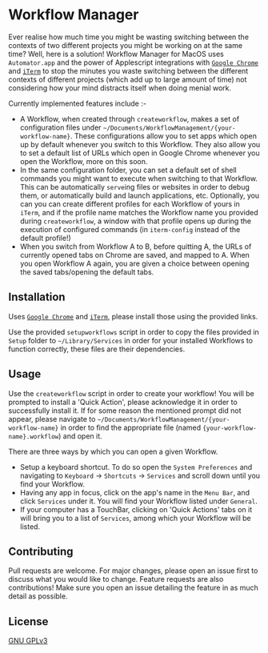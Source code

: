 # Workflow Manager

Ever realise how much time you might be wasting switching between the contexts of two different projects you might be working on at the same time? Well, here is a solution! Workflow Manager for MacOS uses `Automator.app` and the power of Applescript integrations with [`Google Chrome`](https://www.google.com/chrome/) and [`iTerm`](https://www.iterm2.com/) to stop the minutes you waste switching between the different contexts of different projects (which add up to large amount of time) not considering how your mind distracts itself when doing menial work.

Currently implemented features include :-
- A Workflow, when created through `createworkflow`, makes a set of configuration files under `~/Documents/WorkflowManagement/{your-workflow-name}`. These configurations allow you to set apps which open up by default whenever you switch to this Workflow. They also allow you to set a default list of URLs which open in Google Chrome whenever you open the Workflow, more on this soon.
- In the same configuration folder, you can set a default set of shell commands you might want to execute when switching to that Workflow. This can be automatically `serve`ing files or websites in order to debug them, or automatically build and launch applications, etc. Optionally, you can you can create different profiles for each Workflow of yours in `iTerm`, and if the profile name matches the Workflow name you provided during `createworkflow`, a window with that profile opens up during the execution of configured commands (in `iterm-config` instead of the default profile!)
- When you switch from Workflow A to B, before quitting A, the URLs of currently opened tabs on Chrome are saved, and mapped to A. When you open Workflow A again, you are given a choice between opening the saved tabs/opening the default tabs. 

## Installation

Uses [`Google Chrome`](https://www.google.com/chrome/) and [`iTerm`](https://www.iterm2.com/), please install those using the provided links.

Use the provided `setupworkflows` script in order to copy the files provided in `Setup` folder to `~/Library/Services` in order for your installed Workflows to function correctly, these files are their dependencies.

## Usage

Use the `createworkflow` script in order to create your workflow! You will be prompted to install a 'Quick Action', please acknowledge it in order to successfully install it. If for some reason the mentioned prompt did not appear, please navigate to `~/Documents/WorkflowManagement/{your-workflow-name}` in order to find the appropriate file (named `{your-workflow-name}.workflow`) and open it.

There are three ways by which you can open a given Workflow.
- Setup a keyboard shortcut. To do so open the `System Preferences` and navigating to `Keyboard` -> `Shortcuts` -> `Services` and scroll down until you find your Workflow.
- Having any app in focus, click on the app's name in the `Menu Bar`, and click `Services` under it. You will find your Workflow listed under `General`.
- If your computer has a TouchBar, clicking on 'Quick Actions' tabs on it will bring you to a list of `Services`, among which your Workflow will be listed.

## Contributing

Pull requests are welcome. For major changes, please open an issue first to discuss what you would like to change.
Feature requests are also contributions! Make sure you open an issue detailing the feature in as much detail as possible.

## License
[GNU GPLv3](https://choosealicense.com/licenses/gpl-3.0/)
